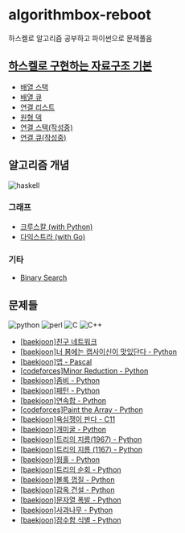 # algorithmbox-reboot
하스켈로 알고리즘 공부하고 파이썬으로 문제풀음

## [하스켈로 구현하는 자료구조 기본](basic/data_structure)
* [배열 스택](basic/data_structure/list_stack.hs)
* [배열 큐](basic/data_structure/list_queue.hs)
* [연결 리스트](basic/data_structure/linked_list.hs)
* [원형 덱](basic/data_structure/circular_deque.hs)
* [연결 스택(작성중)](basic/data_structure/linked_stack.hs)
* [연결 큐(작성중)](basic/data_structure/linked_queue.hs)

## 알고리즘 개념
![haskell](https://img.shields.io/badge/Haskell-5D4F85?style=flat-square&logo=haskell&logoColor=white)
### 그래프
* [크루스칼 (with Python)](basic/graphs/kruskal)
* [다익스트라 (with Go)](basic/graphs/dijkstra)
### 기타
* [Binary Search](basic/binary_search)

## 문제들
![python](https://img.shields.io/badge/Python-FFD43B?style=flat-square&logo=python&logoColor=black)
![perl](https://img.shields.io/badge/Perl-39457E?style=flat-square&logo=perl&logoColor=white)
![C](https://img.shields.io/badge/C-00599C?style=flat-square&logo=c&logoColor=white)
![C++](https://img.shields.io/badge/C%2B%2B-00599C?style=flat-square&logo=c%2B%2B&logoColor=white)

* [[baekjoon]친구 네트워크](solutions/baekjoon-4195.pl)
* [[baekjoon]너 봄에는 캡사이신이 맛있단다 - Python](solutions/baekjoon-15824.py)
* [[baekjoon]앱 - Pascal](solutions/baekjoon-7579.pas)
* [[codeforces]Minor Reduction - Python](solutions/codeforces-1626b.py)
* [[baekjoon]좀비 - Python](solutions/baekjoon-11952.py)
* [[baekjoon]패턴 - Python](solutions/baekjoon-3164.py)
* [[baekjoon]연속합 - Python](solutions/baekjoon-1912.py)
* [[codeforces]Paint the Array - Python](solutions/codeforces-1618c.py)
* [[baekjoon]욕심쟁이 판다 - C11](solutions/baekjoon-1937.c)
* [[baekjoon]개미굴 - Python](solutions/baekjoon-14725.py)
* [[baekjoon]트리의 지름(1967) - Python](solutions/baekjoon-1967.py)
* [[baekjoon]트리의 지름 (1167) - Python](solutions/baekjoon-1167.py)
* [[baekjoon]웜홀 - Python](solutions/baekjoon-1865.py)
* [[baekjoon]트리의 순회 - Python](solutions/baekjoon-2263.py)
* [[baekjoon]볼록 껍질 - Python](solutions/baekjoon-1708.py)
* [[baekjoon]감옥 건설 - Python](solutions/baekjoon-2254.py)
* [[baekjoon]문자열 폭발 - Python](solutions/baekjoon-9935.py)
* [[baekjoon]사과나무 - Python](solutions/baekjoon-2987.py)
* [[baekjoon]잠수함 식별 - Python](solutions/baekjoon-2671.py)
